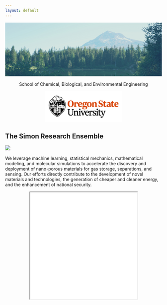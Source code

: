 ```yaml
---
layout: default
---
```


![Burnt Lake](burnt_lake.jpg)

<center>
  School of Chemical, Biological, and Environmental Engineering<br>
</center>

<figure>
    <center>
    <img src="ppl/osu_logo.jpg" alt="" style="width:250px">
    </center>
</figure>

## The Simon Research Ensemble

<img class="profile-picture" src="{{site.baseurl}}/{{site.profile-picture}}">

We leverage machine learning, statistical mechanics, mathematical modeling, and molecular simulations to accelerate the discovery and deployment of nano-porous materials for gas storage, separations, and sensing. Our efforts directly contribute to the development of novel materials and technologies, the generation of cheaper and cleaner energy, and the enhancement of national security.

<p align="center"><iframe src="nisif6.html" width="345px" height="345px" align="middle"></iframe></p>
